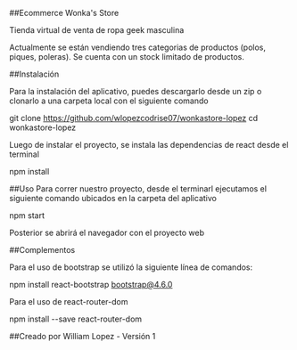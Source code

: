 ##Ecommerce Wonka's Store

Tienda virtual de venta de ropa geek masculina

Actualmente se están vendiendo tres categorias de productos (polos, piques, poleras). Se cuenta con un stock limitado de productos.


##Instalación

Para la instalación del aplicativo, puedes descargarlo desde un zip o clonarlo a una carpeta local con el siguiente comando

git clone https://github.com/wlopezcodrise07/wonkastore-lopez
cd wonkastore-lopez

Luego de instalar el proyecto, se instala las dependencias de react desde el terminal

npm install


##Uso
Para correr nuestro proyecto, desde el terminarl ejecutamos el siguiente comando ubicados en la carpeta del aplicativo

npm start

Posterior se abrirá el navegador con el proyecto web

##Complementos

Para el uso de bootstrap se utilizó la siguiente línea de comandos:

npm install react-bootstrap bootstrap@4.6.0

Para el uso de react-router-dom

npm install --save react-router-dom


##Creado por 
William Lopez - Versión 1

